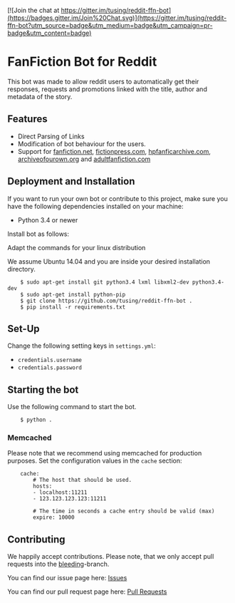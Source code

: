 [![Join the chat at https://gitter.im/tusing/reddit-ffn-bot](https://badges.gitter.im/Join%20Chat.svg)](https://gitter.im/tusing/reddit-ffn-bot?utm_source=badge&utm_medium=badge&utm_campaign=pr-badge&utm_content=badge)

# FanFiction Bot for Reddit
This bot was made to allow reddit users to automatically get
their responses, requests and promotions linked with the title,
author and metadata of the story.

## Features
* Direct Parsing of Links
* Modification of bot behaviour for the users.
* Support for [fanfiction.net][ffn], [fictionpress.com][fp],
  [hpfanficarchive.com][ffa], [archiveofourown.org][ao3] and
  [adultfanfiction.com][aff]

## Deployment and Installation
If you want to run your own bot or contribute to this project, make sure
you have the following dependencies installed on your machine:

* Python 3.4 or newer

Install bot as follows:

Adapt the commands for your linux distribution

We assume Ubuntu 14.04 and you are inside your desired installation
directory.

```
    $ sudo apt-get install git python3.4 lxml libxml2-dev python3.4-dev
    $ sudo apt-get install python-pip
    $ git clone https://github.com/tusing/reddit-ffn-bot .
    $ pip install -r requirements.txt
```

## Set-Up
Change the following setting keys in `settings.yml`:
* `credentials.username`
* `credentials.password`

## Starting the bot
Use the following command to start the bot.
```
    $ python . 
```

### Memcached
Please note that we recommend using memcached for production
purposes. Set the configuration values in the `cache` section:
```
    cache:
        # The host that should be used.
        hosts:
        - localhost:11211
        - 123.123.123.123:11211

        # The time in seconds a cache entry should be valid (max)
        expire: 10000
```

## Contributing
We happily accept contributions. Please note, that we only accept pull
requests into the [bleeding][github:bleeding]-branch.

You can find our issue page here: [Issues][github:issues]

You can find our pull request page here: [Pull Requests][github:pull-requests]


[ffn]: https://www.fanfiction.net/
[fp]:  https://www.fictionpress.com/
[ffa]: http://hpfanficarchive.com/
[ao3]: http://archiveofown.org/
[aff]: http://www.adultfanfiction.net/

[github:bleeding]:      https://github.com/tusing/reddit-ffn-bot/tree/bleeding
[github:issues]:        https://github.com/tusing/reddit-ffn-bot/issues
[github:pull-requests]: https://github.com/tusing/reddit-ffn-bot/pulls 
